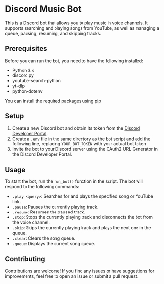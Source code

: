 # Discord Music Bot

This is a Discord bot that allows you to play music in voice channels. It supports searching and playing songs from YouTube, as well as managing a queue, pausing, resuming, and skipping tracks.

## Prerequisites

Before you can run the bot, you need to have the following installed:

- Python 3.x
- discord.py
- youtube-search-python
- yt-dlp
- python-dotenv

You can install the required packages using pip

## Setup

1. Create a new Discord bot and obtain its token from the [Discord Developer Portal](https://discord.com/developers/applications).
2. Create a `.env` file in the same directory as the bot script and add the following line, replacing `YOUR_BOT_TOKEN` with your actual bot token
3. Invite the bot to your Discord server using the OAuth2 URL Generator in the Discord Developer Portal.

## Usage

To start the bot, run the `run_bot()` function in the script. The bot will respond to the following commands:

- `.play <query>`: Searches for and plays the specified song or YouTube link.
- `.pause`: Pauses the currently playing track.
- `.resume`: Resumes the paused track.
- `.stop`: Stops the currently playing track and disconnects the bot from the voice channel.
- `.skip`: Skips the currently playing track and plays the next one in the queue.
- `.clear`: Clears the song queue.
- `.queue`: Displays the current song queue.

## Contributing

Contributions are welcome! If you find any issues or have suggestions for improvements, feel free to open an issue or submit a pull request.
